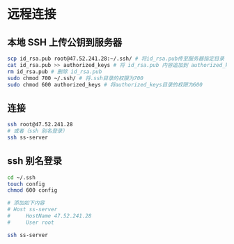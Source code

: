 # 远程连接

## 本地 SSH 上传公钥到服务器

```bash
scp id_rsa.pub root@47.52.241.28:~/.ssh/ # 将id_rsa.pub传至服务器指定目录
cat id_rsa.pub >> authorized_keys # 将 id_rsa.pub 内容追加到 authorized_keys 文件中
rm id_rsa.pub # 删除 id_rsa.pub 
sudo chmod 700 ~/.ssh/ # 将.ssh目录的权限为700
sudo chmod 600 authorized_keys # 将authorized_keys目录的权限为600

```

## 连接

```bash
ssh root@47.52.241.28
# 或者（ssh 别名登录）
ssh ss-server
```

## ssh 别名登录

```bash
cd ~/.ssh
touch config
chmod 600 config

# 添加如下内容
# Host ss-server 
#     HostName 47.52.241.28
#     User root

ssh ss-server
```
